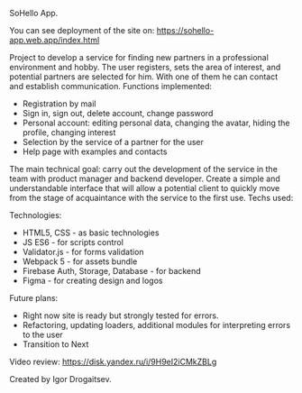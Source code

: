 SoHello App.

You can see deployment of the site on: https://sohello-app.web.app/index.html

Project to develop a service for finding new partners in a professional environment and hobby. The user registers, sets the area of interest, and potential partners are selected for him. With one of them he can contact and establish communication. Functions implemented:

- Registration by mail
- Sign in, sign out, delete account, change password
- Personal account: editing personal data, changing the avatar, hiding the profile, changing interest
- Selection by the service of a partner for the user
- Help page with examples and contacts

The main technical goal: carry out the development of the service in the team with product manager and backend developer. Create a simple and understandable interface that will allow a potential client to quickly move from the stage of acquaintance with the service to the first use. Techs used:

Technologies:
- HTML5, CSS - as basic technologies
- JS ES6 - for scripts control
- Validator.js - for forms validation
- Webpack 5 - for assets bundle
- Firebase Auth, Storage, Database - for backend
- Figma - for creating design and logos

Future plans:
- Right now site is ready but strongly tested for errors.
- Refactoring, updating loaders, additional modules for interpreting errors to the user
- Transition to Next

Video review: https://disk.yandex.ru/i/9H9eI2iCMkZBLg

Created by Igor Drogaitsev.